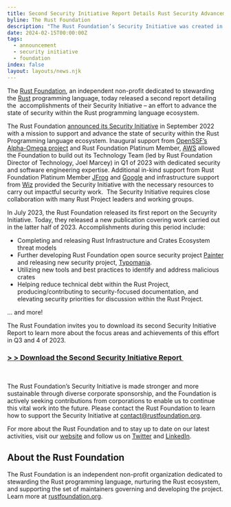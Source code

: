 ```yaml
---
title: Second Security Initiative Report Details Rust Security Advancements
byline: The Rust Foundation
description: "The Rust Foundation’s Security Initiative was created in 2022 to support security improvements to the Rust programming language ecosystem. In a second progress report, the Foundation details recent Rust security focus areas, accomplishments, and priorities.\_"
date: 2024-02-15T00:00:00Z
tags:
  - announcement
  - security initiative
  - foundation
index: false
layout: layouts/news.njk
---
```

The&nbsp;[<u>Rust Foundation</u>](https://foundation.rust-lang.org/), an independent non-profit dedicated to stewarding the&nbsp;[<u>Rust</u>](https://www.rust-lang.org/)&nbsp;programming language, today released a second report detailing the&nbsp; accomplishments of their Security Initiative – an effort to advance the state of security within the Rust programming language ecosystem.&nbsp;

<div><p>The Rust Foundation&nbsp;<a href="https://foundation.rust-lang.org/news/2022-09-13-rust-foundation-establishes-security-team/"><u>announced its Security Initiative</u></a>&nbsp;in September 2022 with a mission to support and advance the state of security within the Rust Programming language ecosystem. Inaugural support from&nbsp;<a href="https://openssf.org/community/alpha-omega/"><u>OpenSSF’s Alpha-Omega project</u></a>&nbsp;and Rust Foundation Platinum Member,&nbsp;<a href="https://aws.amazon.com/"><u>AWS</u></a>&nbsp;allowed the Foundation to build out its Technology Team (led by Rust Foundation Director of Technology, Joel Marcey) in Q1 of 2023 with dedicated security and software engineering expertise. Additional in-kind support from Rust Foundation Platinum Member&nbsp;<a href="https://jfrog.com/"><u>JFrog</u></a>&nbsp;and&nbsp;<a href="https://google.com/"><u>Google</u></a>&nbsp;and infrastructure support from&nbsp;<a href="https://www.wiz.io/"><u>Wiz</u></a>&nbsp;provided the Security Initiative with the necessary resources to carry out impactful security work.&nbsp; The Security Initiative requires close collaboration with many Rust Project leaders and working groups.</p><p>In July 2023, the Rust Foundation released its first report on the Secuyrity Initiative. Today, they released a new publication covering work carried out in the latter half of 2023. Accomplishments during this period include:</p><div><div><div><ul><li>Completing and releasing Rust Infrastructure and Crates Ecosystem threat models</li><li>Further developing Rust Foundation open source security project <a href="https://github.com/rustfoundation/painter">Painter</a> and releasing new security project, <a href="https://github.com/rustfoundation/typomania">Typomania</a>.</li><li>Utilizing new tools and best practices to identify and address malicious crates</li><li>Helping reduce technical debt within the Rust Project, producing/contributing to security-focused documentation, and elevating security priorities for discussion within the Rust Project.</li></ul><p>... and more!</p></div></div></div><p>The Rust Foundation invites you to download its second Security Initiative Report to learn more about the focus areas and achievements of this effort in Q3 and 4 of 2023.&nbsp;</p><h3><a href="https://foundation.rust-lang.org/static/publications/security-initiative-report-february-2024.pdf"><u>&gt; &gt; Download the Second Security Initiative Report&nbsp;</u></a>&nbsp;</h3><p> </p><p>The Rust Foundation’s Security Initiative is made stronger and more sustainable through diverse corporate sponsorship, and the Foundation is actively seeking contributions from corporations to enable us to continue this vital work into the future. Please contact the Rust Foundation to learn how to support the Security Initiative at&nbsp;<a href="mailto:contact@rustfoundation.org"><u>contact@rustfoundation.org</u></a>.</p><p>For more about the Rust Foundation and to stay up to date on our latest activities, visit our&nbsp;<a href="https://foundation.rust-lang.org/"><u>website</u></a>&nbsp;and follow us on&nbsp;<a href="https://twitter.com/rust_foundation"><u>Twitter</u></a>&nbsp;and&nbsp;<a href="https://www.linkedin.com/company/rust-foundation/"><u>LinkedIn</u></a>.</p><h2>About the Rust Foundation&nbsp;</h2><p>The Rust Foundation is an independent non-profit organization dedicated to stewarding the Rust programming language, nurturing the Rust ecosystem, and supporting the set of maintainers governing and developing the project. Learn more at&nbsp;<a href="http://foundation.rust-lang.org/"><u>rustfoundation.org</u></a>.</p></div>